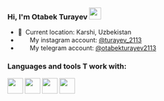 ### Hi, I'm Otabek Turayev <img src="https://media.giphy.com/media/hvRJCLFzcasrR4ia7z/giphy.gif" width="27px">

- 📍&nbsp; Current location: Karshi, Uzbekistan
- <img src="https://upload.wikimedia.org/wikipedia/commons/thumb/5/58/Instagram-Icon.png/1200px-Instagram-Icon.png" width="15px"> &nbsp; My instagram account: [@turayev_2113](https://instagram.com/turayev_2113/)
- <img src="https://w7.pngwing.com/pngs/224/500/png-transparent-telegram-logo-computer-icons-others-miscellaneous-blue-angle.png" width="15px"> &nbsp; My telegram account: [@otabekturayev2113](https://telegram.me/otabekturayev2113/)

### Languages and tools T work with:

<code><img src="https://seeklogo.com/images/H/html5-without-wordmark-black-white-logo-104D0855A4-seeklogo.com.png" width="35px"></code>
<code><img src="https://seeklogo.com/images/C/css-3-logo-A4E6678598-seeklogo.com.png" width="35px"></code>
<code><img src="https://sass-lang.com/assets/img/styleguide/black-7fd39aa3.png" width="35px"></code>
<code><img src="https://getbootstrap.com/docs/5.0/assets/brand/bootstrap-logo-black.svg" width="35px"></code>
